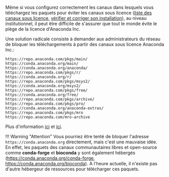 Même si vous configurez correctement les canaux dans lesquels vous téléchargez les paquets pour éviter les canaux sous licence ([liste des canaux sous licence](../conda-channels), [vérifier et corriger son installation](../conda-check)), au niveau institutionnel, il peut être difficile de s'assurer que tout le monde évite le piège de la licence d'Anaconda Inc.

Une solution radicale consiste à demander aux administrateurs du réseau de bloquer les téléchargements à partir des canaux sous licence Anaconda Inc.:

```
https://repo.anaconda.com/pkgs/main/
https://conda.anaconda.org/main/ 
https://conda.anaconda.org/anaconda/ 
https://repo.anaconda.com/pkgs/r/
https://conda.anaconda.org/r/
https://repo.anaconda.com/pkgs/msys2/
https://conda.anaconda.org/msys2/
https://repo.anaconda.com/pkgs/free/
https://conda.anaconda.org/free/
https://repo.anaconda.com/pkgs/archive/
https://repo.anaconda.com/pkgs/pro/
https://conda.anaconda.org/anaconda-extras/
https://repo.anaconda.com/pkgs/mro
https://repo.anaconda.com/mro-archive
```
Plus d'information [ici](https://docs.anaconda.com/working-with-conda/reference/default-repositories/) et [ici](https://repo.anaconda.com/pkgs/).

!!! Warning "Attention" 
    Vous pourriez être tenté de bloquer l'adresse `https://conda.anaconda.org` directement, mais c'est une mauvaise idée.  
    En effet, les paquets des canaux communautaires libres et open-source comme **conda-forge** et **bioconda** y sont également hébergés (https://conda.anaconda.org/conda-forge, https://conda.anaconda.org/bioconda). A l'heure actuelle, il n'existe pas d'autre hébergeur de ressources pour télécharger ces paquets.